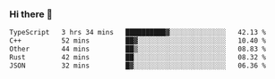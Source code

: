 ### Hi there 👋

<!--
**WShiBin/WShiBin** is a ✨ _special_ ✨ repository because its `README.md` (this file) appears on your GitHub profile.

Here are some ideas to get you started:

- 🔭 I’m currently working on ...
- 🌱 I’m currently learning ...
- 👯 I’m looking to collaborate on ...
- 🤔 I’m looking for help with ...
- 💬 Ask me about ...
- 📫 How to reach me: ...
- 😄 Pronouns: ...
- ⚡ Fun fact: ...
-->

<!--START_SECTION:waka-->

```txt
TypeScript   3 hrs 34 mins   ██████████▓░░░░░░░░░░░░░░   42.13 %
C++          52 mins         ██▓░░░░░░░░░░░░░░░░░░░░░░   10.40 %
Other        44 mins         ██▒░░░░░░░░░░░░░░░░░░░░░░   08.83 %
Rust         42 mins         ██░░░░░░░░░░░░░░░░░░░░░░░   08.32 %
JSON         32 mins         █▓░░░░░░░░░░░░░░░░░░░░░░░   06.36 %
```

<!--END_SECTION:waka-->
